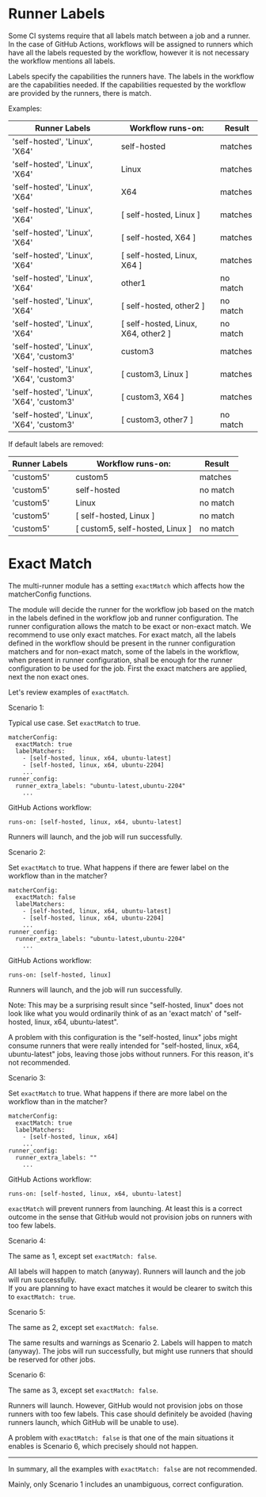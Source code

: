 
# Runner Labels

Some CI systems require that all labels match between a job and a runner. In the case of GitHub Actions, workflows will be assigned to runners which have all the labels requested by the workflow, however it is not necessary the workflow mentions all labels.

Labels specify the capabilities the runners have. The labels in the workflow are the capabilities needed. If the capabilities requested by the workflow are provided by the runners, there is match.  

Examples:

| Runner Labels | Workflow runs-on: | Result |
| ------------- | ------------- | ------------- |
| 'self-hosted', 'Linux', 'X64' | self-hosted | matches |
| 'self-hosted', 'Linux', 'X64' | Linux | matches |
| 'self-hosted', 'Linux', 'X64' | X64 | matches |
| 'self-hosted', 'Linux', 'X64' | [ self-hosted, Linux ] | matches |
| 'self-hosted', 'Linux', 'X64' | [ self-hosted, X64 ] | matches |
| 'self-hosted', 'Linux', 'X64' | [ self-hosted, Linux, X64 ] | matches |
| 'self-hosted', 'Linux', 'X64' | other1 | no match |
| 'self-hosted', 'Linux', 'X64' | [ self-hosted, other2 ] | no match |
| 'self-hosted', 'Linux', 'X64' | [ self-hosted, Linux, X64, other2 ] | no match |
| 'self-hosted', 'Linux', 'X64', 'custom3' | custom3 | matches |
| 'self-hosted', 'Linux', 'X64', 'custom3' | [ custom3, Linux ] | matches |
| 'self-hosted', 'Linux', 'X64', 'custom3' | [ custom3, X64 ] | matches |
| 'self-hosted', 'Linux', 'X64', 'custom3' | [ custom3, other7 ] | no match |

If default labels are removed:

| Runner Labels | Workflow runs-on: | Result |
| ------------- | ------------- | ------------- |
| 'custom5' | custom5 | matches |
| 'custom5' | self-hosted | no match |
| 'custom5' | Linux | no match |
| 'custom5' | [ self-hosted, Linux ] | no match |
| 'custom5' | [ custom5, self-hosted, Linux ] | no match |

# Exact Match

The multi-runner module has a setting `exactMatch` which affects how the matcherConfig functions.  

The module will decide the runner for the workflow job based on the match in the labels defined in the workflow job and runner configuration. The runner configuration allows the match to be exact or non-exact match. We recommend to use only exact matches. For exact match, all the labels defined in the workflow should be present in the runner configuration matchers and for non-exact match, some of the labels in the workflow, when present in runner configuration, shall be enough for the runner configuration to be used for the job. First the exact matchers are applied, next the non exact ones.

Let's review examples of `exactMatch`.

Scenario 1:

Typical use case. Set `exactMatch` to true.

```
matcherConfig:
  exactMatch: true
  labelMatchers:
    - [self-hosted, linux, x64, ubuntu-latest]
    - [self-hosted, linux, x64, ubuntu-2204]
    ...
runner_config:
  runner_extra_labels: "ubuntu-latest,ubuntu-2204"
    ...
```

GitHub Actions workflow:

```
runs-on: [self-hosted, linux, x64, ubuntu-latest]
```

Runners will launch, and the job will run successfully. 

Scenario 2:

Set `exactMatch` to true. What happens if there are fewer label on the workflow than in the matcher?

```
matcherConfig:
  exactMatch: false
  labelMatchers:
    - [self-hosted, linux, x64, ubuntu-latest]
    - [self-hosted, linux, x64, ubuntu-2204]
    ...
runner_config:
  runner_extra_labels: "ubuntu-latest,ubuntu-2204"
    ...
```

GitHub Actions workflow:

```
runs-on: [self-hosted, linux]
```

Runners will launch, and the job will run successfully. 

Note: This may be a surprising result since "self-hosted, linux" does not look like what you would ordinarily think of as an 'exact match' of "self-hosted, linux, x64, ubuntu-latest".  

A problem with this configuration is the "self-hosted, linux" jobs might consume runners that were really intended for "self-hosted, linux, x64, ubuntu-latest" jobs, leaving those jobs without runners. For this reason, it's not recommended.

Scenario 3:

Set `exactMatch` to true. What happens if there are more label on the workflow than in the matcher?  

```
matcherConfig:
  exactMatch: true
  labelMatchers:
    - [self-hosted, linux, x64]
    ...
runner_config:
  runner_extra_labels: ""
    ...
```

GitHub Actions workflow:

```
runs-on: [self-hosted, linux, x64, ubuntu-latest]
```

`exactMatch` will prevent runners from launching. At least this is a correct outcome in the sense that GitHub would not provision jobs on runners with too few labels.  

Scenario 4:

The same as 1, except set `exactMatch: false`.   

All labels will happen to match (anyway). Runners will launch and the job will run successfully.   
If you are planning to have exact matches it would be clearer to switch this to `exactMatch: true`.  

Scenario 5:

The same as 2, except set `exactMatch: false`.  

The same results and warnings as Scenario 2. Labels will happen to match (anyway). The jobs will run successfully, but might use runners that should be reserved for other jobs.  

Scenario 6:

The same as 3, except set `exactMatch: false`.

Runners will launch. However, GitHub would not provision jobs on those runners with too few labels. This case should definitely be avoided (having runners launch, which GitHub will be unable to use).   

A problem with `exactMatch: false` is that one of the main situations it enables is Scenario 6, which precisely should not happen. 

--- 

In summary, all the examples with `exactMatch: false` are not recommended.  

Mainly, only Scenario 1 includes an unambiguous, correct configuration.  
